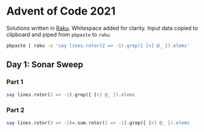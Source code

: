 # Advent of Code 2021

Solutions written in [Raku](https://www.raku.org/). Whitespace added for clarity. Input data copied to clipboard and piped from `pbpaste` to `raku`.
```bash
pbpaste | raku -e 'say lines.rotor(2 => -1).grep({ [<] @_ }).elems'
```

## Day 1: Sonar Sweep
### Part 1
```raku
say lines.rotor(2 => -1).grep({ [<] @_ }).elems
```

### Part 2
```raku
say lines.rotor(3 => -2)».sum.rotor(2 => -1).grep({ [<] @_ }).elems
```
